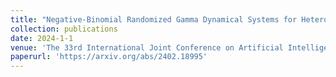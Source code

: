 ```yaml
---
title: "Negative-Binomial Randomized Gamma Dynamical Systems for Heterogeneous Overdispersed Count Time Sequences"
collection: publications
date: 2024-1-1 
venue: 'The 33rd International Joint Conference on Artificial Intelligence (IJCAI)'
paperurl: 'https://arxiv.org/abs/2402.18995'
---
```

